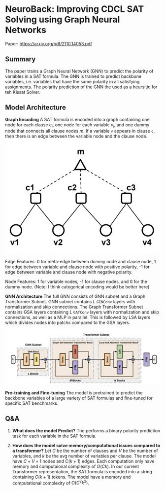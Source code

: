 # NeuroBack: Improving CDCL SAT Solving using Graph Neural Networks
Paper: https://arxiv.org/pdf/2110.14053.pdf

## Summary
The paper trains a Graph Neural Network (GNN) to predict the polarity of variables in a SAT formula. The GNN is trained to predict backbone variables, i.e. variables that have the same polarity in all satisfying assignments. The polarity prediction of the GNN the used as a heursitic for teh Kissat Solver.

## Model Architecture

**Graph Encoding** A SAT formula is encoded into a graph containing one node for each clause $c_i$, one node for each variable $v_i$, and one dummy node that connects all clause nodes $m$. If a variable `v` appears in clause `c`, then there is an edge between the variable node and the clause node.
![](../imgs/sat_graph.png)

Edge Features: 0 for meta-edge between dummy node and clause node, 1 for edge between variable and clause node with positive polarity, -1 for edge between variable and clause node with negative polarity.

Node Features: 1 for variable nodes, -1 for clause nodes, and 0 for the dummy node. (Note: I think categorical encoding would be better here)

**GNN Architecture** The full GNN consists of GNN subnet and a Graph Transformer Subnet. GNN subnet contains $L$ `GINConv` layers with normalization and skip connections. The Graph Transformer Subnet contains GSA layers containing $L$ `GATConv` layers with normalization and skip connections, as well as a MLP in parallel. This is followed by LSA layers which divides nodes into patchs compared to the GSA layers.

![Alt text](../imgs/NeuroBack_GNN.png)

**Pre-training and Fine-tuning** The model is pretrained to predict the backbone variables of a large variety of SAT formulas and fine-tuned for specific SAT benchmarks.



## Q&A
1. **What does the model Predict?**
The performs a binary polarity prediction task for each variable in the SAT formula.

2. **How does the model solve memory/computational issues compared to a transformer?**
Let $C$ be the number of clauses and $V$ be the number of variables, and $k$ be the avg number of variables per clause. The model have $C+V+1$ nodes and $C(k+1)$ edges. Each computation only have memory and computaional complexity of $O(Ck)$.
In our current Transformer representation, the SAT formula is encoded into a string containing $C(k+1)$ tokens. The model have a memory and computational complexity of $O(C^2k^2)$.